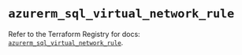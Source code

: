 # `azurerm_sql_virtual_network_rule`

Refer to the Terraform Registry for docs: [`azurerm_sql_virtual_network_rule`](https://registry.terraform.io/providers/hashicorp/azurerm/3.114.0/docs/resources/sql_virtual_network_rule).
